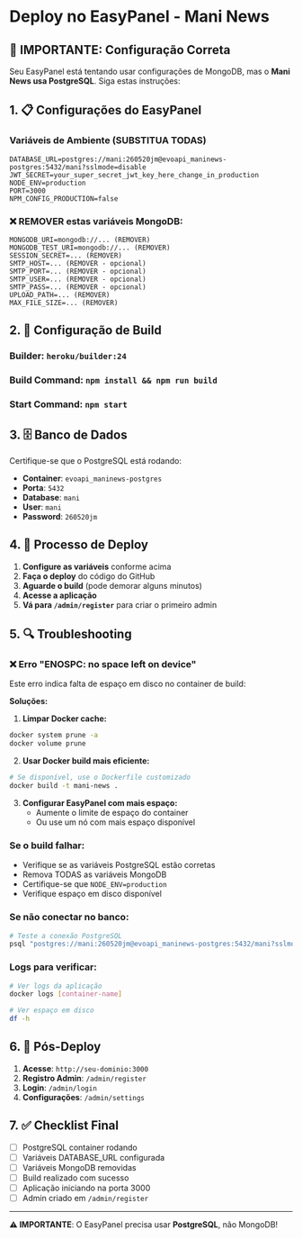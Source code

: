 # Deploy no EasyPanel - Mani News

## 🚨 IMPORTANTE: Configuração Correta

Seu EasyPanel está tentando usar configurações de MongoDB, mas o **Mani News usa PostgreSQL**. Siga estas instruções:

## 1. 📋 Configurações do EasyPanel

### Variáveis de Ambiente (SUBSTITUA TODAS)
```
DATABASE_URL=postgres://mani:260520jm@evoapi_maninews-postgres:5432/mani?sslmode=disable
JWT_SECRET=your_super_secret_jwt_key_here_change_in_production
NODE_ENV=production
PORT=3000
NPM_CONFIG_PRODUCTION=false
```

### ❌ REMOVER estas variáveis MongoDB:
```
MONGODB_URI=mongodb://... (REMOVER)
MONGODB_TEST_URI=mongodb://... (REMOVER)
SESSION_SECRET=... (REMOVER)
SMTP_HOST=... (REMOVER - opcional)
SMTP_PORT=... (REMOVER - opcional)
SMTP_USER=... (REMOVER - opcional)
SMTP_PASS=... (REMOVER - opcional)
UPLOAD_PATH=... (REMOVER)
MAX_FILE_SIZE=... (REMOVER)
```

## 2. 🔧 Configuração de Build

### Builder: `heroku/builder:24`
### Build Command: `npm install && npm run build`
### Start Command: `npm start`

## 3. 🗄️ Banco de Dados

Certifique-se que o PostgreSQL está rodando:
- **Container**: `evoapi_maninews-postgres`
- **Porta**: `5432`
- **Database**: `mani`
- **User**: `mani`
- **Password**: `260520jm`

## 4. 🚀 Processo de Deploy

1. **Configure as variáveis** conforme acima
2. **Faça o deploy** do código do GitHub
3. **Aguarde o build** (pode demorar alguns minutos)
4. **Acesse a aplicação**
5. **Vá para `/admin/register`** para criar o primeiro admin

## 5. 🔍 Troubleshooting

### ❌ Erro "ENOSPC: no space left on device"
Este erro indica falta de espaço em disco no container de build:

**Soluções:**
1. **Limpar Docker cache:**
```bash
docker system prune -a
docker volume prune
```

2. **Usar Docker build mais eficiente:**
```bash
# Se disponível, use o Dockerfile customizado
docker build -t mani-news .
```

3. **Configurar EasyPanel com mais espaço:**
   - Aumente o limite de espaço do container
   - Ou use um nó com mais espaço disponível

### Se o build falhar:
- Verifique se as variáveis PostgreSQL estão corretas
- Remova TODAS as variáveis MongoDB
- Certifique-se que `NODE_ENV=production`
- Verifique espaço em disco disponível

### Se não conectar no banco:
```bash
# Teste a conexão PostgreSQL
psql "postgres://mani:260520jm@evoapi_maninews-postgres:5432/mani?sslmode=disable"
```

### Logs para verificar:
```bash
# Ver logs da aplicação
docker logs [container-name]

# Ver espaço em disco
df -h
```

## 6. 📱 Pós-Deploy

1. **Acesse**: `http://seu-dominio:3000`
2. **Registro Admin**: `/admin/register`
3. **Login**: `/admin/login`
4. **Configurações**: `/admin/settings`

## 7. ✅ Checklist Final

- [ ] PostgreSQL container rodando
- [ ] Variáveis DATABASE_URL configurada
- [ ] Variáveis MongoDB removidas
- [ ] Build realizado com sucesso
- [ ] Aplicação iniciando na porta 3000
- [ ] Admin criado em `/admin/register`

---

**⚠️ IMPORTANTE**: O EasyPanel precisa usar **PostgreSQL**, não MongoDB!